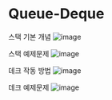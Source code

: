 # Queue-Deque



스택 기본 개념
![image](https://user-images.githubusercontent.com/73982568/230002925-d2a87393-5750-40a8-ac73-941580ce1615.png)

스택 예제문제
![image](https://user-images.githubusercontent.com/73982568/230002880-96c0d4aa-1ad4-4589-840e-c36fc6a6f15c.png)



데크 작동 방법
![image](https://user-images.githubusercontent.com/73982568/230002916-ceb72e9c-929d-424e-8610-6da5759bbc02.png)

데크 예제문제
![image](https://user-images.githubusercontent.com/73982568/230002910-0a36d3bd-b482-4ef7-9641-2b334c0e9f4c.png)


